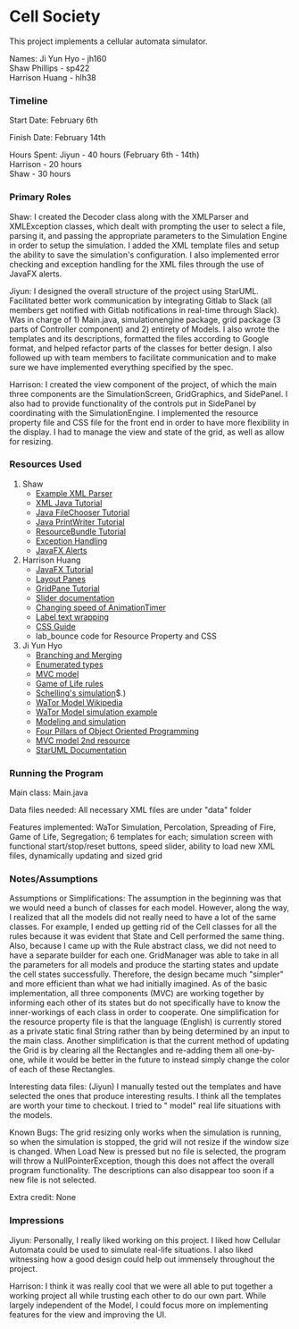 Cell Society
====

This project implements a cellular automata simulator.

Names:
Ji Yun Hyo - jh160<br>
Shaw Phillips - sp422 <br>
Harrison Huang - hlh38

### Timeline

Start Date: February 6th

Finish Date: February 14th

Hours Spent:
Jiyun - 40 hours (February 6th - 14th) <br>
Harrison - 20 hours  
Shaw - 30 hours
### Primary Roles

Shaw: I created the Decoder class along with the XMLParser and XMLException classes, which dealt with
prompting the user to select a file, parsing it, and passing the appropriate parameters to the Simulation
Engine in order to setup the simulation. I added the XML template files and setup the ability to save 
the simulation's configuration. I also implemented error checking and exception handling for the XML files through the use of 
JavaFX alerts. 

Jiyun: I designed the overall structure of the project using StarUML. Facilitated better work
communication by integrating Gitlab to Slack (all members get notified with Gitlab notifications in
real-time through Slack). Was in charge of 1) Main.java, simulationengine package, grid package (3
parts of Controller component) and 2) entirety of Models. I also wrote the templates and its
descriptions, formatted the files according to Google format, and helped refactor parts of the
classes for better design. I also followed up with team members to facilitate communication and to
make sure we have implemented everything specified by the spec.

Harrison: I created the view component of the project, of which the main three components are the
SimulationScreen, GridGraphics, and SidePanel. I also had to provide functionality of the controls
put in SidePanel by coordinating with the SimulationEngine. I implemented the resource property 
file and CSS file for the front end in order to have more flexibility in the display. I had
to manage the view and state of the grid, as well as allow for resizing.

### Resources Used

1. Shaw
    - [Example XML Parser](https://coursework.cs.duke.edu/compsci308_2021spring/spike_cellsociety/-/blob/master/src/xml/XMLParser.java)
    - [XML Java Tutorial](https://www.tutorialspoint.com/java_xml/index.htm)
    - [Java FileChooser Tutorial](https://docs.oracle.com/javase/8/javafx/api/javafx/stage/FileChooser.html)
    - [Java PrintWriter Tutorial](https://docs.oracle.com/javase/7/docs/api/java/io/PrintWriter.html)
    - [ResourceBundle Tutorial](https://www.geeksforgeeks.org/resourcebundle-and-listresourcebundle-class-in-java-with-examples/)
    - [Exception Handling](https://www.tutorialspoint.com/java/java_exceptions.htm)
    - [JavaFX Alerts](https://docs.oracle.com/javase/8/javafx/api/javafx/scene/control/Alert.html)
2. Harrison Huang
    - [JavaFX Tutorial](https://zetcode.com/gui/javafx/intro/)
    - [Layout Panes](https://docs.oracle.com/javafx/2/layout/builtin_layouts.htm)
    - [GridPane Tutorial](https://www.tutorialspoint.com/javafx/layout_gridpane.htm)
    - [Slider documentation](https://docs.oracle.com/javase/8/javafx/api/javafx/scene/control/Slider.html)
    - [Changing speed of AnimationTimer](https://stackoverflow.com/questions/30146560/how-to-change-animationtimer-speed)
    - [Label text wrapping](https://stackoverflow.com/questions/30146560/how-to-change-animationtimer-speed)
    - [CSS Guide](https://openjfx.io/javadoc/11/javafx.graphics/javafx/scene/doc-files/cssref.html)
    - lab_bounce code for Resource Property and CSS
3. Ji Yun Hyo
    - [Branching and Merging](http://gitready.com/beginner/2009/01/25/branching-and-merging.html)
    - [Enumerated types](https://docs.oracle.com/javase/tutorial/java/javaOO/enum.html)
    - [MVC model](https://www.tutorialspoint.com/mvc_framework/mvc_framework_introduction.htm)
    - [Game of Life rules](https://playgameoflife.com/)
    - [Schelling's simulation](http://jasss.soc.surrey.ac.uk/15/1/6.html#:~:text=The%20Schelling%20model%20of%20segregation%20(Schelling%201971%2C%201978)%20is,148$)$.)
    - [WaTor Model Wikipedia](https://en.wikipedia.org/wiki/Wa-Tor)
    - [WaTor Model simulation example](https://beltoforion.de/en/wator/)
    - [Modeling and simulation](https://maxstrauch.github.io/projects/mod-sim/index.html)
    - [Four Pillars of Object Oriented Programming](https://medium.com/@benjaminpjacobs/the-four-principle-of-object-oriented-programming-f78600f62608)
    - [MVC model 2nd resource](https://www.educative.io/blog/mvc-tutorial)
    - [StarUML Documentation](https://docs.staruml.io/)

### Running the Program

Main class: Main.java

Data files needed: All necessary XML files are under "data" folder

Features implemented: WaTor Simulation, Percolation, Spreading of Fire, Game of Life, Segregation; 6
templates for each; simulation screen with functional start/stop/reset buttons, speed slider,
ability to load new XML files, dynamically updating and sized grid

### Notes/Assumptions

Assumptions or Simplifications: The assumption in the beginning was that we would need a bunch of
classes for each model. However, along the way, I realized that all the models did not really need
to have a lot of the same classes. For example, I ended up getting rid of the Cell classes for all
the rules because it was evident that State and Cell performed the same thing. Also, because I came
up with the Rule abstract class, we did not need to have a separate builder for each one.
GridManager was able to take in all the parameters for all models and produce the starting states
and update the cell states successfully. Therefore, the design became much "simpler" and more
efficient than what we had initially imagined. As of the basic implementation, all three
components (MVC) are working together by informing each other of its states but do not specifically
have to know the inner-workings of each class in order to cooperate. One simplification for the 
resource property file is that the language (English) is currently stored as a private static final 
String rather than by being determined by an input to the main class. Another simplification is 
that the current method of updating the Grid is by clearing all the Rectangles and re-adding
them all one-by-one, while it would be better in the future to instead simply change the color of
each of these Rectangles.

Interesting data files: (Jiyun) I manually tested out the templates and have selected the ones that
produce interesting results. I think all the templates are worth your time to checkout. I tried to "
model" real life situations with the models.

Known Bugs: The grid resizing only works when the simulation is running, so when the simulation is
stopped, the grid will not resize if the window size is changed. When Load New is pressed but no
file is selected, the program will throw a NullPointerException, though this does not affect the 
overall program functionality. The descriptions can also disappear too soon if a new file is not
selected.

Extra credit: None

### Impressions

Jiyun: Personally, I really liked working on this project. I liked how Cellular Automata could be
used to simulate real-life situations. I also liked witnessing how a good design could help out
immensely throughout the project.

Harrison: I think it was really cool that we were all able to put together a working project all
while trusting each other to do our own part. While largely independent of the Model, I could focus
more on implementing features for the view and improving the UI.